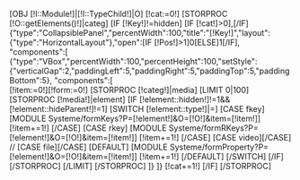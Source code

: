 [OBJ [!I::Module!]|[!I::TypeChild!]|O]
[!cat:=0!]
[STORPROC [!O::getElements()!]|categ]
	[IF [!Key!]!=hidden]
		[IF [!cat!]>0],[/IF]
		{"type":"CollapsiblePanel","percentWidth":100,"title":"[!Key!]","layout":{"type":"HorizontalLayout"},"open":[IF [!Pos!]>1]0[ELSE]1[/IF],
		"components":[
			{"type":"VBox","percentWidth":100,"percentHeight":100,"setStyle":{"verticalGap":2,"paddingLeft":5,"paddingRight":5,"paddingTop":5,"paddingBottom":5},
			"components":[	
				[!item:=0!][!form:=0!]
				[STORPROC [!categ!]|media]
					[LIMIT 0|100]
						[STORPROC [!media!]|element]
							[IF [!element::hidden!]!=1&&[!element::hideParent!]!=1]
								[SWITCH [!element::type!]|=]
									[CASE fkey]
										[MODULE Systeme/formKeys?P=[!element!]&O=[!O!]&item=[!item!]]
										[!item+=1!]
									[/CASE]
									[CASE rkey]
										[MODULE Systeme/formRKeys?P=[!element!]&O=[!O!]&item=[!item!]]
										[!item+=1!]
									[/CASE]
									[CASE video][/CASE]
//									[CASE file][/CASE]
									[DEFAULT]
										[MODULE Systeme/formProperty?P=[!element!]&O=[!O!]&item=[!item!]]
										[!item+=1!]
									[/DEFAULT]
								[/SWITCH]
							[/IF]
						[/STORPROC]
					[/LIMIT]
				[/STORPROC]
			]}
		]}
		[!cat+=1!]
	[/IF]
[/STORPROC]
